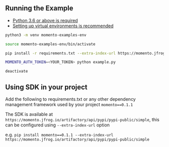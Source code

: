 ## Running the Example

- [Python 3.6 or above is required](https://www.python.org/downloads/)
- [Setting up virtual environments is recommended](https://packaging.python.org/guides/installing-using-pip-and-virtual-environments/)


```bash
python3 -m venv momento-examples-env

source momento-examples-env/bin/activate

pip install -r requirements.txt --extra-index-url https://momento.jfrog.io/artifactory/api/pypi/pypi-public/simple

MOMENTO_AUTH_TOKEN=<YOUR_TOKEN> python example.py

deactivate
```

## Using SDK in your project
Add the following to requirements.txt or any other dependency management framework used by your project
`momento==0.1.1`

The SDK is available at `https://momento.jfrog.io/artifactory/api/pypi/pypi-public/simple`, this can be configured using `--extra-index-url` option

e.g.
`pip install momento==0.1.1 --extra-index-url https://momento.jfrog.io/artifactory/api/pypi/pypi-public/simple`
